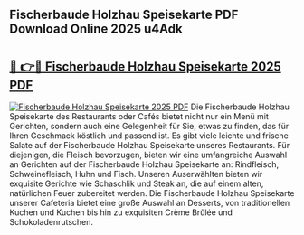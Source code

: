 ## Fischerbaude Holzhau Speisekarte PDF Download Online 2025 u4Adk

# <h2><a href="http://gce44x5.nevu.top/?p=Fischerbaude+Holzhau+Speisekarte">🔗 👉🔴 Fischerbaude Holzhau Speisekarte 2025 PDF</a></h2>

[![Fischerbaude Holzhau Speisekarte 2025 PDF](https://i.imgur.com/dBaPXMq.png)](http://gce44x5.nevu.top/?p=Fischerbaude+Holzhau+Speisekarte)
Die Fischerbaude Holzhau Speisekarte des Restaurants oder Cafés bietet nicht nur ein Menü mit Gerichten, sondern auch eine Gelegenheit für Sie, etwas zu finden, das für Ihren Geschmack köstlich und passend ist. Es gibt viele leichte und frische Salate auf der Fischerbaude Holzhau Speisekarte unseres Restaurants. Für diejenigen, die Fleisch bevorzugen, bieten wir eine umfangreiche Auswahl an Gerichten auf der Fischerbaude Holzhau Speisekarte an: Rindfleisch, Schweinefleisch, Huhn und Fisch. Unseren Auserwählten bieten wir exquisite Gerichte wie Schaschlik und Steak an, die auf einem alten, natürlichen Feuer zubereitet werden. Die Fischerbaude Holzhau Speisekarte unserer Cafeteria bietet eine große Auswahl an Desserts, von traditionellen Kuchen und Kuchen bis hin zu exquisiten Crème Brûlée und Schokoladenrutschen.
